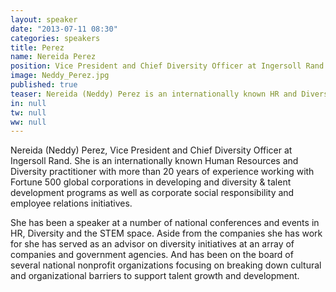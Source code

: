 ```yaml
---
layout: speaker
date: "2013-07-11 08:30"
categories: speakers
title: Perez
name: Nereida Perez
position: Vice President and Chief Diversity Officer at Ingersoll Rand
image: Neddy_Perez.jpg
published: true
teaser: Nereida (Neddy) Perez is an internationally known HR and Diversity practitioner with over 20 years of experience working with Fortune 500  corporations developing diversity & talent development programs as well as corporate social responsibility and employee relations initiatives.
in: null
tw: null
ww: null
---
```


Nereida (Neddy) Perez, Vice President and Chief Diversity Officer at Ingersoll Rand.  She is an internationally known Human Resources and Diversity practitioner with more than 20 years of experience working with Fortune 500 global corporations in developing and diversity & talent development programs as well as corporate social responsibility and employee relations initiatives.

She has been a speaker at a number of national conferences and events in HR, Diversity and the STEM space.  Aside from the companies she has work for she has served as an advisor on diversity initiatives at an array of companies and government agencies. And has been on the board of several national nonprofit organizations focusing on breaking down cultural and organizational barriers to support talent growth and development. 
